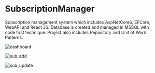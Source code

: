 # SubscriptionManager
Subscription management system which includes AspNetCore6, EFCore, WebAPI and React JS. 
Database is created and managed in MSSQL with code first technique.
Project also includes Repository and Unit of Work Patterns.

![dashboard](https://user-images.githubusercontent.com/93754343/175993645-253f7e1e-5042-494e-9af0-f70930036892.png)

![sub_add](https://user-images.githubusercontent.com/93754343/175993650-6bb41504-5ad6-4cf2-8de9-cac65d223ca9.png)

![sub_update](https://user-images.githubusercontent.com/93754343/175993655-b90cdb3e-d4ce-4cf6-9f60-cb2178140716.png)
